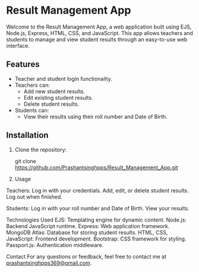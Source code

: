 # Result Management App

Welcome to the Result Management App, a web application built using EJS, Node.js, Express, HTML, CSS, and JavaScript. This app allows teachers and students to manage and view student results through an easy-to-use web interface.

## Features

- Teacher and student login functionality.
- Teachers can:
  - Add new student results.
  - Edit existing student results.
  - Delete student results.
- Students can:
  - View their results using their roll number and Date of Birth.

## Installation

1. Clone the repository:

   git clone https://github.com/Prashantsinghpps/Result_Management_App.git

2. Usage

Teachers:
Log in with your credentials.
Add, edit, or delete student results.
Log out when finished.

Students:
Log in with your roll number and Date of Birth.
View your results.

Technologies Used
EJS: Templating engine for dynamic content.
Node.js: Backend JavaScript runtime.
Express: Web application framework.
MongoDB Atlas: Database for storing student results.
HTML, CSS, JavaScript: Frontend development.
Bootstrap: CSS framework for styling.
Passport.js: Authentication middleware.



Contact
For any questions or feedback, feel free to contact me at prashantsinghpps369@gmail.com.


